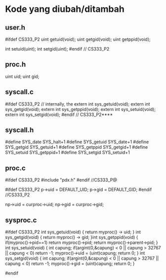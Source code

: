 # Kode yang diubah/ditambah

## user.h

#ifdef CS333_P2
uint getuid(void);
uint getgid(void);
uint getppid(void);

int setuid(uint);
int setgid(uint);
#endif // CS333_P2


## proc.h
  uint uid;
  uint gid;
  
  

## syscall.c

#ifdef CS333_P2
// internally, the
extern int sys_getuid(void);
extern int sys_getgid(void);
extern int sys_getppid(void);
extern int sys_setuid(void);
extern int sys_setgid(void);
#endif // CS333_P2****



## syscall.h

#define SYS_date    SYS_halt+1
#define SYS_getuid  SYS_date+1
#define SYS_getgid    SYS_getuid+1
#define SYS_getppid   SYS_getgid+1
#define SYS_setuid    SYS_getppid+1
#define SYS_setgid    SYS_setuid+1

## proc.c

#ifdef CS333_P2
#include "pdx.h"
#endif //CS333_P@

#ifdef CS333_P2
  p->uid = DEFAULT_UID;
  p->gid = DEFAULT_GID;
  #endif //CS333_P2
  
  np->uid = curproc->uid;
  np->gid = curproc->gid;



## sysproc.c


#ifdef CS333_P2
int 
sys_getuid(void)
{
 return myproc() -> uid;
}
int 
sys_getgid(void)
{
 return myproc() -> gid;
}int 
sys_getppid(void)
{
    if(myproc()->pid==1)
      return myproc()->pid;
    return myproc()->parent->pid;
}
int 
sys_setuid(void)
{
  int capung;
  if(argint(0,&capung) < 0 || capung > 32767 || capung < 0)
    return -1;
  myproc()->uid = (uint)capung;
  return 0;
}
int 
sys_setgid(void)
{
  int capung;
  if(argint(0,&capung) < 0 || capung > 32767 || capung < 0)
    return -1;
  myproc()->gid = (uint)capung;
  return 0;
}

#endif


